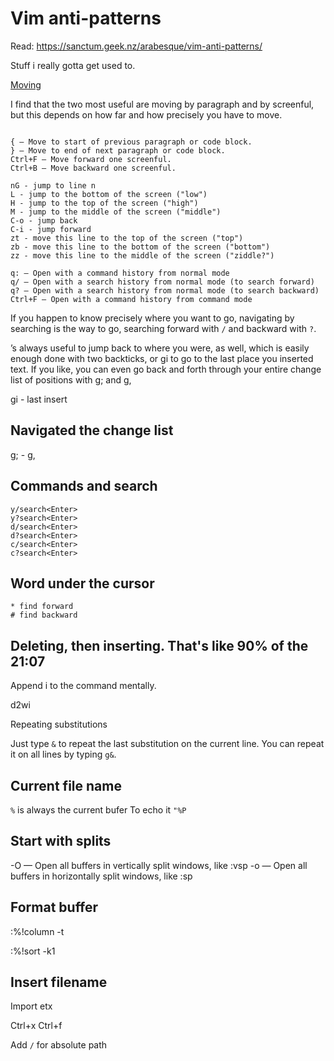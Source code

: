 # Vim anti-patterns

Read: https://sanctum.geek.nz/arabesque/vim-anti-patterns/

Stuff i really gotta get used to.

[Moving](http://www.benorenstein.com/blog/jumping-long-distances-in-vim)

 I find that the two most useful are moving by paragraph and by screenful, but this depends on how far and how precisely you have to move.

```

{ — Move to start of previous paragraph or code block.
} — Move to end of next paragraph or code block.
Ctrl+F — Move forward one screenful.
Ctrl+B — Move backward one screenful.

nG - jump to line n
L - jump to the bottom of the screen ("low")
H - jump to the top of the screen ("high")
M - jump to the middle of the screen ("middle")
C-o - jump back
C-i - jump forward
zt - move this line to the top of the screen ("top")
zb - move this line to the bottom of the screen ("bottom")
zz - move this line to the middle of the screen ("ziddle?")

q: — Open with a command history from normal mode
q/ — Open with a search history from normal mode (to search forward)
q? — Open with a search history from normal mode (to search backward)
Ctrl+F — Open with a command history from command mode

```

If you happen to know precisely where you want to go, navigating by searching is the way to go, searching forward with `/` and backward with `?`.

’s always useful to jump back to where you were, as well, which is easily enough done with two backticks, or gi to go to the last place you inserted text. If you like, you can even go back and forth through your entire change list of positions with g; and g,

gi - last insert


## Navigated the change list

g; - g,

## Commands and search

```
y/search<Enter>
y?search<Enter>
d/search<Enter>
d?search<Enter>
c/search<Enter>
c?search<Enter>
```

## Word under the cursor

```
* find forward
# find backward
```

## Deleting, then inserting. That's like 90% of the 21:07

Append i to the command mentally.

d2wi

Repeating substitutions

Just type `&` to repeat the last substitution on the current line. You can repeat it on all lines by typing `g&`.

## Current file name

`%` is always the current bufer
To echo it `"%P`

## Start with splits

-O — Open all buffers in vertically split windows, like :vsp
-o — Open all buffers in horizontally split windows, like :sp

## Format buffer

:%!column -t

:%!sort -k1

## Insert filename

Import etx

Ctrl+x Ctrl+f

Add `/` for absolute path
